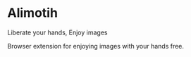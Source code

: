 # Alimotih

Liberate your hands, Enjoy images

Browser extension for enjoying images with your hands free.
